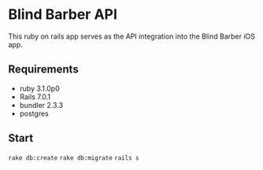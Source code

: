# Blind Barber API

This ruby on rails app serves as the API integration into the Blind Barber iOS app.

## Requirements

- ruby 3.1.0p0
- Rails 7.0.1
- bundler 2.3.3
- postgres

## Start

`rake db:create`
`rake db:migrate`
`rails s`
